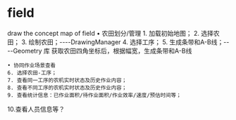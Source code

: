 # field
draw the concept map of field
	• 农田划分/管理
	1. 加载初始地图；
	2. 选择农田；
	3. 绘制农田；----DrawingManager
	4. 选择工序；
	5. 生成条带和A-B线；----Geometry 库 获取农田四角坐标后，根据幅宽，生成条带和A-B线
	
	
	
	• 协同作业场景查看
	6. 选择农田-工序；
	7. 查看同一工序的农机实时状态及历史作业内容；
	8. 查看不同工序的农机实时状态及历史作业内容；
	9. 查看统计信息：已作业面积/待作业面积/作业效率/速度/预估时间等；
  10.查看人员信息等？
